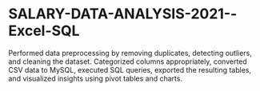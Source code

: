 # SALARY-DATA-ANALYSIS-2021--Excel-SQL
Performed data preprocessing by removing duplicates, detecting outliers, and cleaning the dataset. Categorized columns appropriately, converted CSV data to MySQL, executed SQL queries, exported the resulting tables, and visualized insights using pivot tables and charts.
